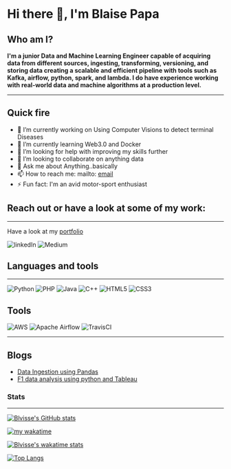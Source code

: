 # Hi there 👋, I'm Blaise Papa

## Who am I?

<b>I'm a junior Data and Machine Learning Engineer capable of acquiring data from different sources, ingesting, transforming, versioning, and storing data creating a scalable and efficient pipeline with tools such as Kafka, airflow, python, spark, and lambda. I do have experience working with real-world data and machine algorithms at a production level.</b>

---

## Quick fire

- 🔭 I’m currently working on Using Computer Visions to detect terminal Diseases
- 🌱 I’m currently learning Web3.0 and Docker
- 🤔 I’m looking for help with improving my skills further
- 👯 I’m looking to collaborate on anything data
- 💬 Ask me about Anything..basically
- 📫 How to reach me: mailto: [email]
- ⚡ Fun fact: I'm an avid motor-sport enthusiast

## Reach out or have a look at some of my work:

<hr>

Have a look at my [portfolio]

![linkedIn](https://img.shields.io/badge/linkedin-%230077B5.svg?style=for-the-badge&logo=linkedin&logoColor=white) ![Medium](https://img.shields.io/badge/Medium-12100E?style=for-the-badge&logo=medium&logoColor=white)

## Languages and tools

---

![Python](https://img.shields.io/badge/python-3670A0?style=for-the-badge&logo=python&logoColor=ffdd54) ![PHP](https://img.shields.io/badge/php-%23777BB4.svg?style=for-the-badge&logo=php&logoColor=white) ![Java](https://img.shields.io/badge/java-%23ED8B00.svg?style=for-the-badge&logo=java&logoColor=white) ![C++](https://img.shields.io/badge/c++-%2300599C.svg?style=for-the-badge&logo=c%2B%2B&logoColor=white) ![HTML5](https://img.shields.io/badge/html5-%23E34F26.svg?style=for-the-badge&logo=html5&logoColor=white) ![CSS3](https://img.shields.io/badge/css3-%231572B6.svg?style=for-the-badge&logo=css3&logoColor=white)

## Tools

![AWS](https://img.shields.io/badge/AWS-%23FF9900.svg?style=for-the-badge&logo=amazon-aws&logoColor=white)
![Apache Airflow](https://img.shields.io/badge/Apache%20Airflow-017CEE?style=for-the-badge&logo=Apache%20Airflow&logoColor=white)
![TravisCI](https://img.shields.io/badge/travisci-%232B2F33.svg?style=for-the-badge&logo=travis&logoColor=white)

---

## Blogs

<!-- BLOG-POST-LIST:START -->

- [Data Ingestion using Pandas](https://medium.com/@blaisepke/data-ingestion-using-pandas-4bd68bcadd2a?source=rss-8d0a4b909c67------2)
- [F1 data analysis using python and Tableau](https://medium.com/@blaisepke/f1-data-analysis-using-python-and-tableau-6b163b3ed186?source=rss-8d0a4b909c67------2)
<!-- BLOG-POST-LIST:END -->

### Stats

---

[![Blvisse's GitHub stats](https://github-readme-stats.vercel.app/api?username=blvisse&count_private=true&show_icons=true&theme=dark&hide_border=true)](https://github-readme-stats.vercel.app/blvisse)

[![my wakatime](https://wakatime.com/badge/user/dd21d0bd-c129-4f2a-9f24-197591c53d33.svg?style=for-the-badge)](https://wakatime.com/@dd21d0bd-c129-4f2a-9f24-197591c53d33)

<!-- [![wakatime](https://wakatime.com/badge/user/dd21d0bd-c129-4f2a-9f24-197591c53d33.svg)](https://wakatime.com/@dd21d0bd-c129-4f2a-9f24-197591c53d33) -->

[![Blvisse's wakatime stats](https://github-readme-stats.vercel.app/api/wakatime?username=blvisse&show_icons=true)
](https://github.com/blvisse/github-readme-stats)

[![Top Langs](https://github-readme-stats.vercel.app/api/top-langs/?username=blvisse)](https://github.com/blvisse/github-readme-stats)

<!--
**Blvisse/blvisse** is a ✨ _special_ ✨ repository because its `README.md` (this file) appears on your GitHub profile.

Here are some ideas to get you started:

- 🔭 I’m currently working on ...
- 🌱 I’m currently learning ...
- 👯 I’m looking to collaborate on ...
- 🤔 I’m looking for help with ...
- 💬 Ask me about ...
- 📫 How to reach me: ...
- 😄 Pronouns: ...
- ⚡ Fun fact: ...
-->

[email]: blaisepke@gmail.com
[portfolio]: https://sites.google.com/view/blaise-papa
[linkedin]: https://www.linkedin.com/in/blaise-papa-a8a8b814b/
[medium]: https://medium.com/@blaisepke
[python]: https://img.shields.io/badge/python-3670A0?style=for-the-badge&logo=python&logoColor=ffdd54
[php]: https://img.shields.io/badge/php-%23777BB4.svg?style=for-the-badge&logo=php&logoColor=white
[html5]: https://img.shields.io/badge/html5-%23E34F26.svg?style=for-the-badge&logo=html5&logoColor=white
[css3]: https://img.shields.io/badge/css3-%231572B6.svg?style=for-the-badge&logo=css3&logoColor=white
[java]: https://img.shields.io/badge/java-%23ED8B00.svg?style=for-the-badge&logo=java&logoColor=white
[c++]: https://img.shields.io/badge/c++-%2300599C.svg?style=for-the-badge&logo=c%2B%2B&logoColor=white
